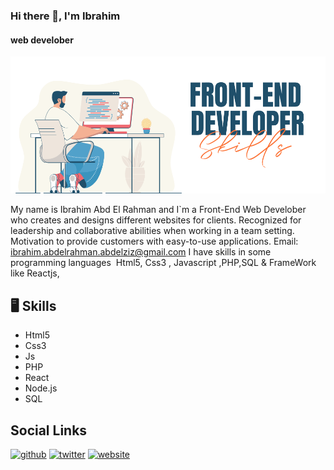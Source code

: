 ### Hi there 👋, I'm Ibrahim
####  web develober
![I am GitHub Readme Generator's creator](githup.png)

My name is Ibrahim Abd El Rahman and I`m a Front-End Web Develober who creates and designs different websites for clients. 
Recognized for leadership and collaborative abilities when working in a team setting. Motivation to provide customers with easy-to-use applications.
Email: ibrahim.abdelrahman.abdelziz@gmail.com
I have skills in some programming languages ​
Html5, Css3 , Javascript ,PHP,SQL
& FrameWork like Reactjs,

  ## 🖥️ Skills 
   - Html5 
   - Css3
   - Js
   - PHP 
   - React
   - Node.js
   - SQL
 
 ## Social Links
[<img src='https://cdn.jsdelivr.net/npm/simple-icons@3.0.1/icons/github.svg' alt='github' height='40'>](https://github.com/ibrahim2375)  [<img src='https://cdn.jsdelivr.net/npm/simple-icons@3.0.1/icons/twitter.svg' alt='twitter' height='40'>](https://twitter.com/IbrahimG733)  [<img src='https://cdn.jsdelivr.net/npm/simple-icons@3.0.1/icons/icloud.svg' alt='website' height='40'>](http://ibrahamcsis.tk/)  
 




